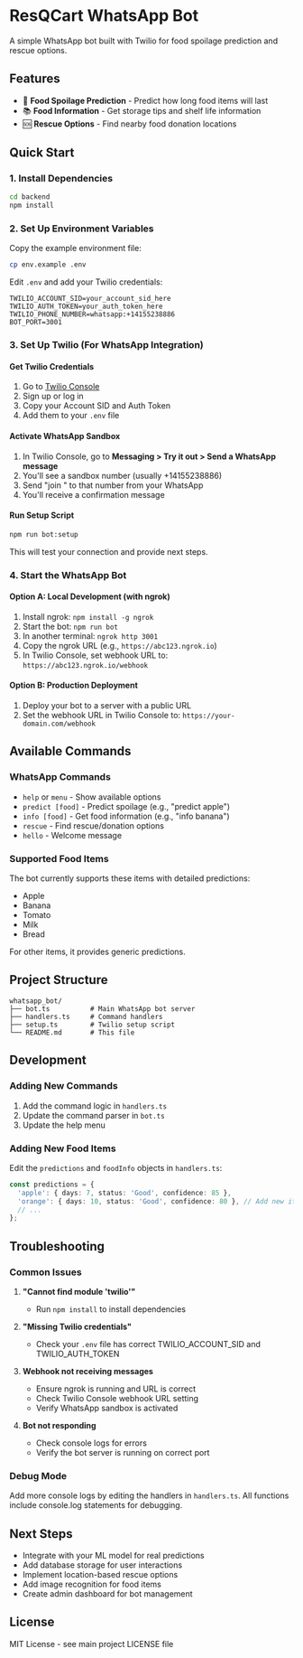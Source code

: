 # ResQCart WhatsApp Bot

A simple WhatsApp bot built with Twilio for food spoilage prediction and rescue options.

## Features

- 🍎 **Food Spoilage Prediction** - Predict how long food items will last
- 📚 **Food Information** - Get storage tips and shelf life information
- 🆘 **Rescue Options** - Find nearby food donation locations


## Quick Start

### 1. Install Dependencies

```bash
cd backend
npm install
```

### 2. Set Up Environment Variables

Copy the example environment file:
```bash
cp env.example .env
```

Edit `.env` and add your Twilio credentials:
```env
TWILIO_ACCOUNT_SID=your_account_sid_here
TWILIO_AUTH_TOKEN=your_auth_token_here
TWILIO_PHONE_NUMBER=whatsapp:+14155238886
BOT_PORT=3001
```

### 3. Set Up Twilio (For WhatsApp Integration)

#### Get Twilio Credentials

1. Go to [Twilio Console](https://console.twilio.com/)
2. Sign up or log in
3. Copy your Account SID and Auth Token
4. Add them to your `.env` file

#### Activate WhatsApp Sandbox

1. In Twilio Console, go to **Messaging > Try it out > Send a WhatsApp message**
2. You'll see a sandbox number (usually +14155238886)
3. Send "join <your-sandbox-code>" to that number from your WhatsApp
4. You'll receive a confirmation message

#### Run Setup Script

```bash
npm run bot:setup
```

This will test your connection and provide next steps.

### 4. Start the WhatsApp Bot

#### Option A: Local Development (with ngrok)

1. Install ngrok: `npm install -g ngrok`
2. Start the bot: `npm run bot`
3. In another terminal: `ngrok http 3001`
4. Copy the ngrok URL (e.g., `https://abc123.ngrok.io`)
5. In Twilio Console, set webhook URL to: `https://abc123.ngrok.io/webhook`

#### Option B: Production Deployment

1. Deploy your bot to a server with a public URL
2. Set the webhook URL in Twilio Console to: `https://your-domain.com/webhook`

## Available Commands

### WhatsApp Commands

- `help` or `menu` - Show available options
- `predict [food]` - Predict spoilage (e.g., "predict apple")
- `info [food]` - Get food information (e.g., "info banana")
- `rescue` - Find rescue/donation options
- `hello` - Welcome message

### Supported Food Items

The bot currently supports these items with detailed predictions:
- Apple
- Banana
- Tomato
- Milk
- Bread

For other items, it provides generic predictions.

## Project Structure

```
whatsapp_bot/
├── bot.ts          # Main WhatsApp bot server
├── handlers.ts     # Command handlers
├── setup.ts        # Twilio setup script
└── README.md       # This file
```

## Development

### Adding New Commands

1. Add the command logic in `handlers.ts`
2. Update the command parser in `bot.ts`
3. Update the help menu

### Adding New Food Items

Edit the `predictions` and `foodInfo` objects in `handlers.ts`:

```typescript
const predictions = {
  'apple': { days: 7, status: 'Good', confidence: 85 },
  'orange': { days: 10, status: 'Good', confidence: 80 }, // Add new item
  // ...
};
```

## Troubleshooting

### Common Issues

1. **"Cannot find module 'twilio'"**
   - Run `npm install` to install dependencies

2. **"Missing Twilio credentials"**
   - Check your `.env` file has correct TWILIO_ACCOUNT_SID and TWILIO_AUTH_TOKEN

3. **Webhook not receiving messages**
   - Ensure ngrok is running and URL is correct
   - Check Twilio Console webhook URL setting
   - Verify WhatsApp sandbox is activated

4. **Bot not responding**
   - Check console logs for errors
   - Verify the bot server is running on correct port

### Debug Mode

Add more console logs by editing the handlers in `handlers.ts`. All functions include console.log statements for debugging.

## Next Steps

- Integrate with your ML model for real predictions
- Add database storage for user interactions
- Implement location-based rescue options
- Add image recognition for food items
- Create admin dashboard for bot management

## License

MIT License - see main project LICENSE file 